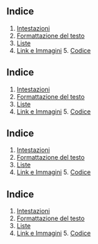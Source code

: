 ## Indice 
1. [Intestazioni](#intestazioni)
2. [Formattazione del testo](#formattazione-del-testo) 
3. [Liste](#liste) 
4. [Link e Immagini](#link-e-immagini) 5. [Codice](#codice)  

## Indice 
1. [Intestazioni](#intestazioni)
2. [Formattazione del testo](#formattazione-del-testo) 
3. [Liste](#liste) 
4. [Link e Immagini](#link-e-immagini) 5. [Codice](#codice)  
## Indice 
1. [Intestazioni](#intestazioni)
2. [Formattazione del testo](#formattazione-del-testo) 
3. [Liste](#liste) 
4. [Link e Immagini](#link-e-immagini) 5. [Codice](#codice)  
## Indice 
1. [Intestazioni](#intestazioni)
2. [Formattazione del testo](#formattazione-del-testo) 
3. [Liste](#liste) 
4. [Link e Immagini](#link-e-immagini) 5. [Codice](#codice)  